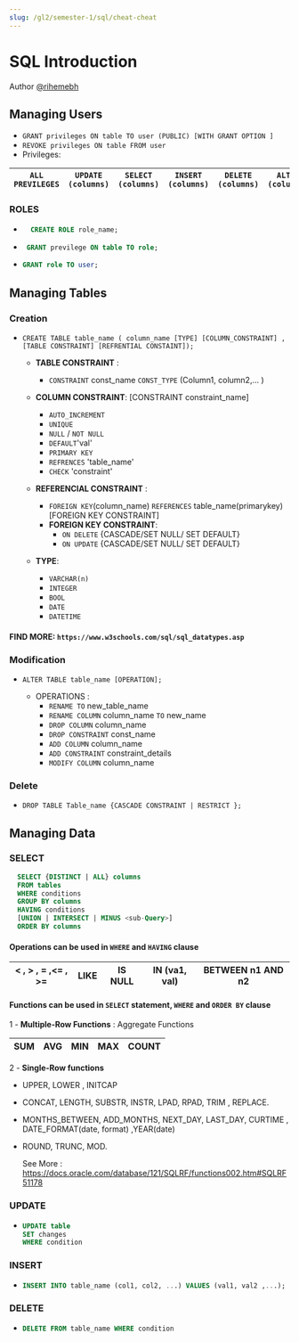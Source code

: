 ```yaml
---
slug: /gl2/semester-1/sql/cheat-cheat
---
```


# SQL Introduction

Author [@rihemebh](https://github.com/rihemebh)

## Managing Users

- `GRANT privileges ON table TO user (PUBLIC) [WITH GRANT OPTION ]`
- `REVOKE privileges ON table FROM user`
- Privileges:

| `ALL PREVILEGES` | `UPDATE (columns)` | `SELECT (columns)` | `INSERT (columns)` | `DELETE (columns)` | `ALTER (columns)` | `INDEX` |
| ---------------- | ------------------ | ------------------ | ------------------ | ------------------ | ----------------- | ------- |

### ROLES

- ```sql
    CREATE ROLE role_name;
  ```

- ```sql
   GRANT previlege ON table TO role;
  ```

- ```sql
  GRANT role TO user;
  ```

## Managing Tables

### Creation

- `CREATE TABLE table_name ( column_name [TYPE] [COLUMN_CONSTRAINT] , [TABLE CONSTRAINT] [REFRENTIAL CONSTAINT]);`

  - **TABLE CONSTRAINT** :
    - `CONSTRAINT` const_name `CONST_TYPE` (Column1, column2,... )
  - **COLUMN CONSTRAINT**:
    [CONSTRAINT constraint_name]

    - `AUTO_INCREMENT`
    - `UNIQUE`
    - `NULL` / `NOT NULL`
    - `DEFAULT`'val'
    - `PRIMARY KEY`
    - `REFRENCES` 'table_name'
    - `CHECK` 'constraint'

  - **REFERENCIAL CONSTRAINT** :

    - `FOREIGN KEY`(column_name) `REFERENCES` table_name(primarykey) [FOREIGN KEY CONSTRAINT]
    - **FOREIGN KEY CONSTRAINT**:
      - `ON DELETE` {CASCADE/SET NULL/ SET DEFAULT}
      - `ON UPDATE` {CASCADE/SET NULL/ SET DEFAULT}

  - **TYPE**:
    - `VARCHAR(n)`
    - `INTEGER`
    - `BOOL`
    - `DATE`
    - `DATETIME`

#### FIND MORE: `https://www.w3schools.com/sql/sql_datatypes.asp`

### Modification

- `ALTER TABLE table_name [OPERATION];`

  - OPERATIONS :
    - `RENAME TO` new_table_name
    - `RENAME COLUMN` column_name `TO` new_name
    - `DROP COLUMN` column_name
    - `DROP CONSTRAINT` const_name
    - `ADD COLUMN` column_name
    - `ADD CONSTRAINT` constraint_details
    - `MODIFY COLUMN` column_name

### Delete

- `DROP TABLE Table_name {CASCADE CONSTRAINT | RESTRICT };`

## Managing Data

### SELECT

```sql
  SELECT {DISTINCT | ALL} columns
  FROM tables
  WHERE conditions
  GROUP BY columns
  HAVING conditions
  [UNION | INTERSECT | MINUS <sub-Query>]
  ORDER BY columns
```

#### Operations can be used in `WHERE` and `HAVING` clause

| < , > , = ,<= , >= | LIKE | IS NULL | IN (va1, val) | BETWEEN n1 AND n2 |
| ------------------ | ---- | ------- | ------------- | ----------------- |

#### Functions can be used in `SELECT` statement, `WHERE` and `ORDER BY` clause

1 - **Multiple-Row Functions** : Aggregate Functions

| SUM | AVG | MIN | MAX | COUNT |
| --- | --- | --- | --- | ----- |

2 - **Single-Row functions**

- UPPER, LOWER , INITCAP
- CONCAT, LENGTH, SUBSTR, INSTR, LPAD, RPAD, TRIM , REPLACE.
- MONTHS_BETWEEN, ADD_MONTHS, NEXT_DAY, LAST_DAY, CURTIME , DATE_FORMAT(date, format) ,YEAR(date)
- ROUND, TRUNC, MOD.

  See More : <https://docs.oracle.com/database/121/SQLRF/functions002.htm#SQLRF51178>

### UPDATE

- ```sql
  UPDATE table
  SET changes
  WHERE condition
  ```

### INSERT

- ```sql
  INSERT INTO table_name (col1, col2, ...) VALUES (val1, val2 ,...);
  ```

### DELETE

- ```sql
  DELETE FROM table_name WHERE condition
  ```

